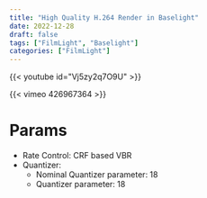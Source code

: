 ```yaml
---
title: "High Quality H.264 Render in Baselight"
date: 2022-12-28
draft: false
tags: ["FilmLight", "Baselight"]
categories: ["FilmLight"]
---
```


{{< youtube id="Vj5zy2q7O9U" >}}

{{< vimeo 426967364 >}}

# Params

- Rate Control: CRF based VBR
- Quantizer:
  - Nominal Quantizer parameter: 18
  - Quantizer parameter: 18
